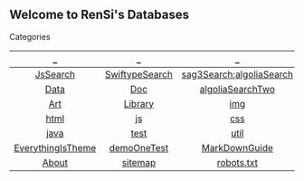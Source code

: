## Welcome to RenSi's Databases

Categories

| _ | _ | _ |
|:---:|:---:|:---:|
| [JsSearch](search.md) | [SwiftypeSearch](stok.md) | [sag3Search](sag3.html);[algoliaSearch](sag.html) |
| [Data](Data/index.md) | [Doc](Doc/index.md) | [algoliaSearchTwo](sagTwo.html) |
| [Art](/Art/index.md) | [Library](Library/index.md) | [img](img/index.md) |
| [html](html/index.md) | [js](js/index.md) | [css](css/index.md) |
| [java](java/index.md) | [test](test/index.md) | [util](util/index.md) |
| [EverythingIsTheme](demo.md) | [demoOneTest](demoOne.md) | [MarkDownGuide](https://www.appinn.com/markdown/) |
| [About](About/index.md) | [sitemap](sitemap.xml) | [robots.txt](robots.txt) |



